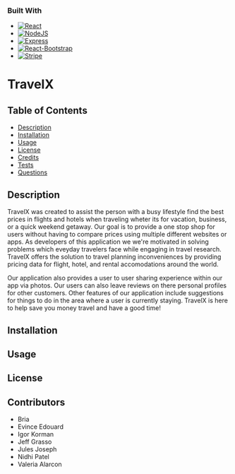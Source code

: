 ### Built With
*  [![React][reactjs.org]][Reactjs-url]
*  [![NodeJS][Node.js]][Nodejs-url]
*  [![Express][Expressjs.com]][Expressjs-url]
*  [![React-Bootstrap][getbootstrap.com]][React-Bootstrap-url]
*  [![Stripe][Stripe.com]][Stripe-url]

# TravelX
<!-- Add app logo here -->

## Table of Contents
- [Description](#description)
- [Installation](#installation)
- [Usage](#usage)
- [License](#license)
- [Credits](#credits)
- [Tests](#tests)
- [Questions](#questions)

## Description
TravelX was created to assist the person with a busy lifestyle find the best prices in flights and hotels when traveling wheter its for vacation, business, or a quick weekend getaway. Our goal is to provide a one stop shop for users without having to compare prices using multiple different websites or apps. As developers of this application we we're motivated in solving problems which eveyday travelers face while engaging in travel research. TravelX offers the solution to travel planning inconveniences by providing pricing data for flight, hotel, and rental accomodations around the world. 

Our application also provides a user to user sharing experience within our app via photos. Our users can also leave reviews on there personal profiles for other customers. Other features of our application include suggestions for things to do in the area where a user is currently staying. TravelX is here to help save you money travel and have a good time!


## Installation


## Usage


## License

## Contributors
* Bria
* Evince Edouard
* Igor Korman
* Jeff Grasso
* Jules Joseph
* Nidhi Patel
* Valeria Alarcon

[Reactjs-url]: https://reactjs.org/
[reactjs.org]: https://img.shields.io/badge/React-20232A?style=for-the-badge&logo=react&logoColor=61DAFB

[Nodejs-url]: https://nodejs.org/en/ 
[Node.js]: https://img.shields.io/badge/Node.js-339933?style=for-the-badge&logo=nodedotjs&logoColor=white

[Expressjs-url]: https://expressjs.com/
[Expressjs.com]: https://img.shields.io/badge/Express.js-000000?style=for-the-badge&logo=express&logoColor=white

[React-bootstrap-url]: https://react-bootstrap.github.io/
[getbootstrap.com]: https://img.shields.io/badge/Bootstrap-563D7C?style=for-the-badge&logo=bootstrap&logoColor=white

[Stripe-url]: https://stripe.com/
[Stripe.com]: https://img.shields.io/badge/Stripe-626CD9?style=for-the-badge&logo=Stripe&logoColor=white